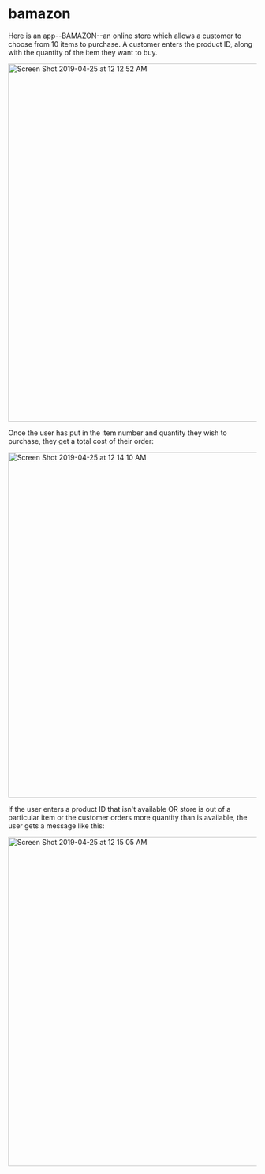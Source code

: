# bamazon

Here is an app--BAMAZON--an online store which allows a customer to choose from 10 items to purchase.
A customer enters the product ID, along with the quantity of the item they want to buy. 

<img width="724" alt="Screen Shot 2019-04-25 at 12 12 52 AM" src="https://user-images.githubusercontent.com/42423647/56711699-705ff880-66f1-11e9-95a9-ca12f9ac3320.png">

Once the user has put in the item number and quantity they wish to purchase, they get a total cost of their order:

<img width="699" alt="Screen Shot 2019-04-25 at 12 14 10 AM" src="https://user-images.githubusercontent.com/42423647/56711705-7655d980-66f1-11e9-858a-20caef29401a.png">

If the user enters a product ID that isn't available OR store is out of a particular item or the customer orders more quantity than is available, the user gets a message like this:

<img width="666" alt="Screen Shot 2019-04-25 at 12 15 05 AM" src="https://user-images.githubusercontent.com/42423647/56711504-bf595e00-66f0-11e9-9b1a-310e4759e437.png">

